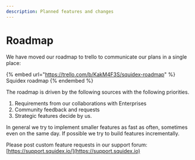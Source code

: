 ```yaml
---
description: Planned features and changes
---
```


# Roadmap

We have moved our roadmap to trello to communicate our plans in a single place:&#x20;

{% embed url="https://trello.com/b/KakM4F3S/squidex-roadmap" %}
Squidex roadmap
{% endembed %}

The roadmap is driven by the following sources with the following priorities.

1. Requirements from our collaborations with Enterprises
2. Community feedback and requests
3. Strategic features decide by us.

In general we try to implement smaller features as fast as often, sometimes even on the same day. If possible we try to build features incrementally.

Please post custom feature requests in our support forum: [https://support.squidex.io/](https://support.squidex.io)
